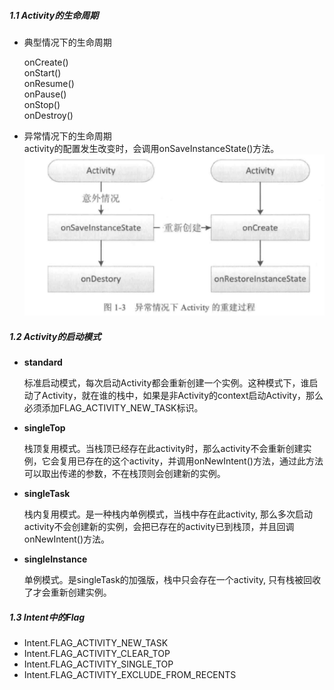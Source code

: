##### 1.1 Activity的生命周期
- 典型情况下的生命周期

    onCreate()  
    onStart()  
    onResume()  
    onPause()  
    onStop()  
    onDestroy()

- 异常情况下的生命周期  
  activity的配置发生改变时，会调用onSaveInstanceState()方法。
![activity_lifecycle](images/activity_lifecycle.jpg)


##### 1.2 Activity的启动模式
- **standard**
  
  标准启动模式，每次启动Activity都会重新创建一个实例。这种模式下，谁启动了Activity，就在谁的栈中，如果是非Activity的context启动Activity，那么必须添加FLAG_ACTIVITY_NEW_TASK标识。
        

- **singleTop**
  
  栈顶复用模式。当栈顶已经存在此activity时，那么activity不会重新创建实例，它会复用已存在的这个activity，并调用onNewIntent()方法，通过此方法可以取出传递的参数，不在栈顶则会创建新的实例。

- **singleTask**

  栈内复用模式。是一种栈内单例模式，当栈中存在此activity, 那么多次启动activity不会创建新的实例，会把已存在的activity已到栈顶，并且回调onNewIntent()方法。

- **singleInstance**

    单例模式。是singleTask的加强版，栈中只会存在一个activity, 只有栈被回收了才会重新创建实例。  

##### 1.3 Intent中的Flag
- Intent.FLAG_ACTIVITY_NEW_TASK
- Intent.FLAG_ACTIVITY_CLEAR_TOP
- Intent.FLAG_ACTIVITY_SINGLE_TOP
- Intent.FLAG_ACTIVITY_EXCLUDE_FROM_RECENTS